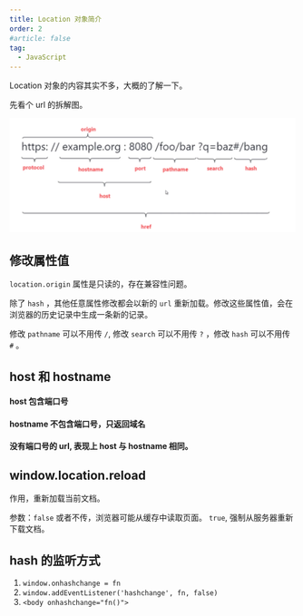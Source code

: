 ```yaml
---
title: Location 对象简介
order: 2
#article: false
tag:
  - JavaScript
---
```


Location 对象的内容其实不多，大概的了解一下。

先看个 url 的拆解图。

![](images/bom1.png)

## 修改属性值

`location.origin` 属性是只读的，存在兼容性问题。

除了 `hash` ，其他任意属性修改都会以新的 `url` 重新加载。修改这些属性值，会在浏览器的历史记录中生成一条新的记录。

修改 `pathname` 可以不用传 `/`, 修改 `search` 可以不用传 `?` ，修改 `hash` 可以不用传 `#` 。

## host 和 hostname

#### host 包含端口号

#### hostname 不包含端口号，只返回域名

#### 没有端口号的 url, 表现上 host 与 hostname 相同。

## window.location.reload

作用，重新加载当前文档。

参数：`false` 或者不传，浏览器可能从缓存中读取页面。 `true`, 强制从服务器重新下载文档。

## hash 的监听方式

1. `window.onhashchange = fn`
2. `window.addEventListener('hashchange', fn, false)`
3. `<body onhashchange="fn()">`
